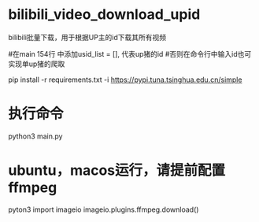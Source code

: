 # bilibili_video_download_upid
bilibili批量下载，用于根据UP主的id下载其所有视频

#在main 154行 中添加usid_list = [], 代表up猪的id
#否则在命令行中输入id也可实现单up猪的爬取

pip install -r requirements.txt -i https://pypi.tuna.tsinghua.edu.cn/simple
# 执行命令
python3 main.py

# ubuntu，macos运行，请提前配置ffmpeg
pyton3
import imageio
imageio.plugins.ffmpeg.download()
